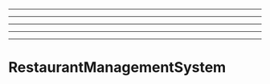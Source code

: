----------------------------------------------------------------------------
----------------------------------------------------------------------------------------------------
----------------------------------------------------------------------------------------------------
----------------------------------------------------------------------------------------------------
----------------------------------------------------------------------------------------------------
# RestaurantManagementSystem
